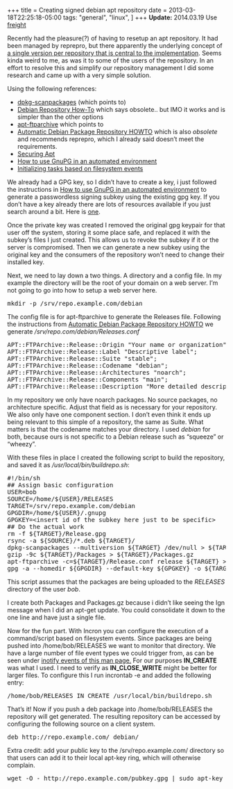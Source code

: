 +++
title = Creating signed debian apt repository
date = 2013-03-18T22:25:18-05:00
tags:
  "general",
  "linux",
]
+++
**Update:** 2014.03.19 Use [freight](https://github.com/rcrowley/freight "freight - apt repositories made simple")

Recently had the pleasure(?) of having to resetup an apt repository. It had been managed by reprepro, but there apparently the underlying concept of [a single version per repository that is central to the implementation](http://bugs.debian.org/cgi-bin/bugreport.cgi?bug=570623 "Debian bugzilla 570623 reprepro: please add multiple version management"). Seems kinda weird to me, as was it to some of the users of the repository. In an effort to resolve this and simplify our repository management I did some research and came up with a very simple solution.

Using the following references:

  * [dpkg-scanpackages](http://wiki.debian.org/HowToSetupADebianRepository#dpkg-scanpackages_and_dpkg-scansources "Debian wiki dpkg-scanpackages") (which points to)
  * [Debian Repository How-To](http://www.debian.org/doc/manuals/repository-howto/repository-howto.en.html "Debian Repository How To") which says obsolete.. but IMO it works and is simpler than the other options
  * [apt-ftparchive](wiki.debian.org/HowToSetupADebianRepository#apt-ftparchive "Debian wiki apt-ftparchive") which points to
  * [Automatic Debian Package Repository HOWTO](http://people.connexer.com/~roberto/howtos/debrepository "Automatic Debian Package Repository HOWTO") which is also _obsolete_ and recommends reprepro, which I already said doesn&#8217;t meet the requirements.
  * [Securing Apt](http://wiki.debian.org/SecureApt "Securing Apt")
  * [How to use GnuPG in an automated environment](http://www.gnupg.org/faq/GnuPG-FAQ.html#how-can-i-use-gnupg-in-an-automated-environment "How to use GnuPG in an automated environment")
  * [Initializing tasks based on filesystem events](http://www.howtoforge.com/triggering-commands-on-file-or-directory-changes-with-incron "Incron")

We already had a GPG key, so I didn&#8217;t have to create a key, i just followed the instructions in [How to use GnuPG in an automated environment](http://www.gnupg.org/faq/GnuPG-FAQ.html#how-can-i-use-gnupg-in-an-automated-environment "How to use GnuPG in an automated environment") to generate a passwordless signing subkey using the existing gpg key. If you don&#8217;t have a key already there are lots of resources available if you just search around a bit. Here is [one](http://www.gnupg.org/gph/en/manual.html#AEN26 "GPG Manual - Generating a keypair").

Once the private key was created I removed the original gpg keypair for that user off the system, storing it some place safe, and replaced it with the subkey&#8217;s files I just created. This allows us to revoke the subkey if it or the server is compromised. Then we can generate a new subkey using the original key and the consumers of the repository won&#8217;t need to change their installed key.

Next, we need to lay down a two things. A directory and a config file. In my example the directory will be the root of your domain on a web server. I&#8217;m not going to go into how to setup a web server here.

<pre class="left-set:false right-set:false toolbar:2 whitespace-before:0 lang:default decode:true " >mkdir -p /srv/repo.example.com/debian</pre>

The config file is for apt-ftparchive to generate the Releases file. Following the instructions from [Automatic Debian Package Repository HOWTO](http://people.connexer.com/~roberto/howtos/debrepository "Automatic Debian Package Repository HOWTO") we generate _/srv/repo.com/debian/Releases.conf_

<pre class="lang:default decode:true " >APT::FTPArchive::Release::Origin "Your name or organization";
APT::FTPArchive::Release::Label "Descriptive label";
APT::FTPArchive::Release::Suite "stable";
APT::FTPArchive::Release::Codename "debian";
APT::FTPArchive::Release::Architectures "noarch";
APT::FTPArchive::Release::Components "main";
APT::FTPArchive::Release::Description "More detailed description";
</pre>

In my repository we only have noarch packages. No source packages, no architecture specific. Adjust that field as is necessary for your repository. We also only have one component section. I don&#8217;t even think it ends up being relevant to this simple of a repository, the same as Suite. What matters is that the codename matches your directory. I used _debian_ for both, because ours is not specific to a Debian release such as &#8220;squeeze&#8221; or &#8220;wheezy&#8221;.

With these files in place I created the following script to build the repository, and saved it as _/usr/local/bin/buildrepo.sh_:

<pre class="lang:default decode:true " >#!/bin/sh
## Assign basic configuration
USER=bob
SOURCE=/home/${USER}/RELEASES
TARGET=/srv/repo.example.com/debian
GPGDIR=/home/${USER}/.gnupg
GPGKEY=&lt;insert id of the subkey here just to be specific&gt;
## Do the actual work
rm -f ${TARGET}/Release.gpg
rsync -a ${SOURCE}/*.deb ${TARGET}/
dpkg-scanpackages --multiversion ${TARGET} /dev/null &gt; ${TARGET}/Packages
gzip -9c ${TARGET}/Packages &gt; ${TARGET}/Packages.gz
apt-ftparchive -c=${TARGET}/Release.conf release ${TARGET} &gt; ${TARGET}/Release
gpg -a --homedir ${GPGDIR} --default-key ${GPGKEY} -o ${TARGET}/Release.gpg ${TARGET}/Release
</pre>

This script assumes that the packages are being uploaded to the _RELEASES_ directory of the user _bob_.

I create both Packages and Packages.gz because i didn&#8217;t like seeing the Ign message when I did an apt-get update. You could consolidate it down to the one line and have just a single file.

Now for the fun part. With Incron you can configure the execution of a command/script based on filesystem events. Since packages are being pushed into /home/bob/RELEASES we want to monitor that directory. We have a large number of file event types we could trigger from, as can be seen under [inotify events of this man page.](http://linux.die.net/man/7/inotify "inotify man page") For our purposes **IN_CREATE** was what I used. I need to verify as **IN\_CLOSE\_WRITE** might be better for larger files. To configure this I run <span class="lang:default decode:true  crayon-inline " >incrontab -e</span> and added the following entry:

<pre class="left-set:false right-set:false toolbar:2 whitespace-before:0 lang:default decode:true " >/home/bob/RELEASES IN_CREATE /usr/local/bin/buildrepo.sh</pre>

That&#8217;s it! Now if you push a deb package into /home/bob/RELEASES the repository will get generated. The resulting repository can be accessed by configuring the following source on a client system.

<pre class="left-set:false right-set:false toolbar:2 whitespace-before:0 lang:default decode:true " >deb http://repo.example.com/ debian/</pre>

Extra credit: add your public key to the /srv/repo.example.com/ directory so that users can add it to their local apt-key ring, which will otherwise complain.

<pre class="left-set:false right-set:false toolbar:2 whitespace-before:0 lang:default decode:true " >wget -O - http://repo.example.com/pubkey.gpg | sudo apt-key add -</pre>
